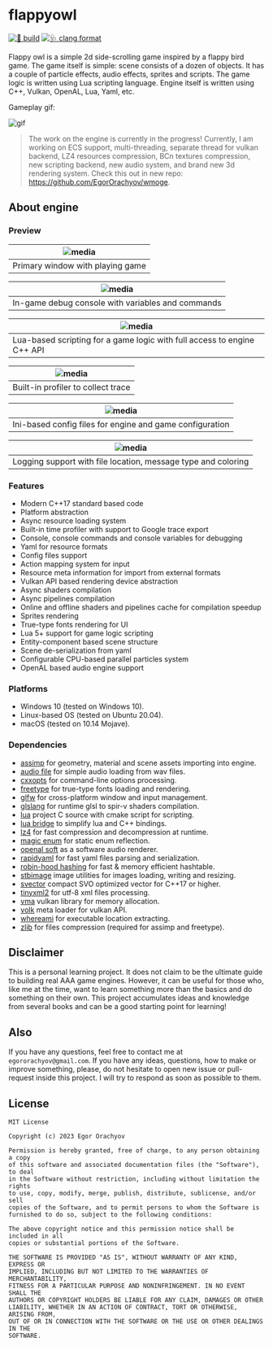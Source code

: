 # flappyowl

[![🔨 build](https://github.com/EgorOrachyov/flappyowl/actions/workflows/build.yml/badge.svg?branch=main)](https://github.com/EgorOrachyov/flappyowl/actions/workflows/build.yml)
[![🩺 clang format](https://github.com/EgorOrachyov/flappyowl/actions/workflows/clang-format.yml/badge.svg?branch=main)](https://github.com/EgorOrachyov/flappyowl/actions/workflows/clang-format.yml)

Flappy owl is a simple 2d side-scrolling game inspired by a flappy bird game. The game itself is simple: scene consists
of a dozen of objects. It has a couple of particle effects, audio effects, sprites and scripts. The game logic is
written using Lua scripting language. Engine itself is written using C++, Vulkan, OpenAL, Lua, Yaml, etc.

Gameplay gif:

![gif](https://github.com/EgorOrachyov/flappyowl/raw/main/docs/gifs/background.gif?raw=true&sanitize=true)

> The work on the engine is currently in the progress! Currently, I am working on ECS support, multi-threading, separate
> thread for vulkan backend, LZ4 resources compression, BCn textures compression, new scripting backend, new audio
> system, and brand new 3d rendering system. Check this out in new repo: https://github.com/EgorOrachyov/wmoge.

## About engine

### Preview

| ![media](https://github.com/EgorOrachyov/flappyowl/raw/main/docs/preview/window.png?raw=true&sanitize=true) |
|-------------------------------------------------------------------------------------------------------------|
| Primary window with playing game                                                                            |

| ![media](https://github.com/EgorOrachyov/flappyowl/raw/main/docs/preview/console.png?raw=true&sanitize=true) |
|--------------------------------------------------------------------------------------------------------------|
| In-game debug console with variables and commands                                                            |

| ![media](https://github.com/EgorOrachyov/flappyowl/raw/main/docs/preview/scripting.png?raw=true&sanitize=true) |
|----------------------------------------------------------------------------------------------------------------|
| Lua-based scripting for a game logic with full access to engine C++ API                                        |

| ![media](https://github.com/EgorOrachyov/flappyowl/raw/main/docs/preview/profiling.png?raw=true&sanitize=true) |
|----------------------------------------------------------------------------------------------------------------|
| Built-in profiler to collect trace                                                                             |

| ![media](https://github.com/EgorOrachyov/flappyowl/raw/main/docs/preview/config.png?raw=true&sanitize=true) |
|-------------------------------------------------------------------------------------------------------------|
| Ini-based config files for engine and game configuration                                                    |

| ![media](https://github.com/EgorOrachyov/flappyowl/raw/main/docs/preview/log.png?raw=true&sanitize=true) |
|----------------------------------------------------------------------------------------------------------|
| Logging support with file location, message type and coloring                                            |

### Features

* Modern C++17 standard based code
* Platform abstraction
* Async resource loading system
* Built-in time profiler with support to Google trace export
* Console, console commands and console variables for debugging
* Yaml for resource formats
* Config files support
* Action mapping system for input
* Resource meta information for import from external formats
* Vulkan API based rendering device abstraction
* Async shaders compilation
* Async pipelines compilation
* Online and offline shaders and pipelines cache for compilation speedup
* Sprites rendering
* True-type fonts rendering for UI
* Lua 5+ support for game logic scripting
* Entity-component based scene structure
* Scene de-serialization from yaml
* Configurable CPU-based parallel particles system
* OpenAL based audio engine support

### Platforms

* Windows 10 (tested on Windows 10).
* Linux-based OS (tested on Ubuntu 20.04).
* macOS (tested on 10.14 Mojave).

### Dependencies

* [assimp](https://github.com/assimp/assimp) for geometry, material and scene assets importing into engine.
* [audio file](https://github.com/adamstark/AudioFile) for simple audio loading from wav files.
* [cxxopts](https://github.com/jarro2783/cxxopts) for command-line options processing.
* [freetype](https://github.com/freetype/freetype) for true-type fonts loading and rendering.
* [glfw](https://github.com/glfw/glfw) for cross-platform window and input management.
* [glslang](https://github.com/KhronosGroup/glslang) for runtime glsl to spir-v shaders compilation.
* [lua](https://github.com/walterschell/Lua) project C source with cmake script for scripting.
* [lua bridge](https://github.com/vinniefalco/LuaBridge) to simplify lua and C++ bindings.
* [lz4](https://github.com/lz4/lz4) for fast compression and decompression at runtime.
* [magic enum](https://github.com/Neargye/magic_enum) for static enum reflection.
* [openal soft](https://github.com/kcat/openal-soft) as a software audio renderer.
* [rapidyaml](https://github.com/biojppm/rapidyaml) for fast yaml files parsing and serialization.
* [robin-hood hashing](https://github.com/martinus/robin-hood-hashing) for fast & memory efficient hashtable.
* [stbimage](https://github.com/nothings/stb) image utilities for images loading, writing and resizing.
* [svector](https://github.com/martinus/svector) compact SVO optimized vector for C++17 or higher.
* [tinyxml2](https://github.com/leethomason/tinyxml2) for utf-8 xml files processing.
* [vma](https://github.com/GPUOpen-LibrariesAndSDKs/VulkanMemoryAllocator) vulkan library for memory allocation.
* [volk](https://github.com/zeux/volk) meta loader for vulkan API.
* [whereami](https://github.com/gpakosz/whereami) for executable location extracting.
* [zlib](https://github.com/madler/zlib) for files compression (required for assimp and freetype).

## Disclaimer

This is a personal learning project. It does not claim to be the ultimate guide to building real AAA game engines.
However, it can be useful for those who, like me at the time, want to learn something more than the basics and do
something on their own. This project accumulates ideas and knowledge from several books and can be a good starting point
for learning!

## Also

If you have any questions, feel free to contact me at `egororachyov@gmail.com`. If you have any ideas, questions, how to
make or improve something, please, do not hesitate to open new issue or pull-request inside this project. I will try to
respond as soon as possible to them.

## License

```
MIT License

Copyright (c) 2023 Egor Orachyov

Permission is hereby granted, free of charge, to any person obtaining a copy
of this software and associated documentation files (the "Software"), to deal
in the Software without restriction, including without limitation the rights
to use, copy, modify, merge, publish, distribute, sublicense, and/or sell
copies of the Software, and to permit persons to whom the Software is
furnished to do so, subject to the following conditions:

The above copyright notice and this permission notice shall be included in all
copies or substantial portions of the Software.

THE SOFTWARE IS PROVIDED "AS IS", WITHOUT WARRANTY OF ANY KIND, EXPRESS OR
IMPLIED, INCLUDING BUT NOT LIMITED TO THE WARRANTIES OF MERCHANTABILITY,
FITNESS FOR A PARTICULAR PURPOSE AND NONINFRINGEMENT. IN NO EVENT SHALL THE
AUTHORS OR COPYRIGHT HOLDERS BE LIABLE FOR ANY CLAIM, DAMAGES OR OTHER
LIABILITY, WHETHER IN AN ACTION OF CONTRACT, TORT OR OTHERWISE, ARISING FROM,
OUT OF OR IN CONNECTION WITH THE SOFTWARE OR THE USE OR OTHER DEALINGS IN THE
SOFTWARE.
```
